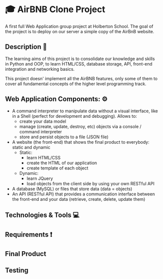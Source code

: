 # :mortar_board: AirBNB Clone Project

A first full Web Application group project at Holberton School. The goal of the project is to deploy on our server a simple copy of the AirBnB website.

## Description :scroll:
The learning aims of this project is to consolidate our knowledge and skills in Python and OOP, to learn HTML/CSS, database storage, API, front-end integration and networking basics.

This project doesn' implement all the AirBNB features, only some of them to cover all fundamental concepts of the higher level programming track.

## Web Application Components: :gear:
- A command interpreter to manipulate data without a visual interface, like in a Shell (perfect for development and debugging). Allows to:
	- create your data model
	- manage (create, update, destroy, etc) objects via a console / command interpreter
	- store and persist objects to a file (JSON file)
- A website (the front-end) that shows the final product to everybody: static and dynamic
	- Static:
		- learn HTML/CSS
		- create the HTML of our application
		- create template of each object
	- Dynamic:
		- learn JQuery
		- load objects from the client side by using your own RESTful API
- A database (MySQL) or files that store data (data = objects)
- An API (RESTful API) that provides a communication interface between the front-end and your data (retrieve, create, delete, update them)

## Technologies & Tools :computer:

## Requirements :exclamation:

## Final Product

## Testing
